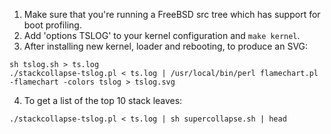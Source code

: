 1. Make sure that you're running a FreeBSD src tree which has support
for boot profiling.
2. Add 'options TSLOG' to your kernel configuration and `make kernel`.
3. After installing new kernel, loader and rebooting, to produce an SVG:
```
sh tslog.sh > ts.log
./stackcollapse-tslog.pl < ts.log | /usr/local/bin/perl flamechart.pl -flamechart -colors tslog > tslog.svg
```
4. To get a list of the top 10 stack leaves:
```
./stackcollapse-tslog.pl < ts.log | sh supercollapse.sh | head
```
